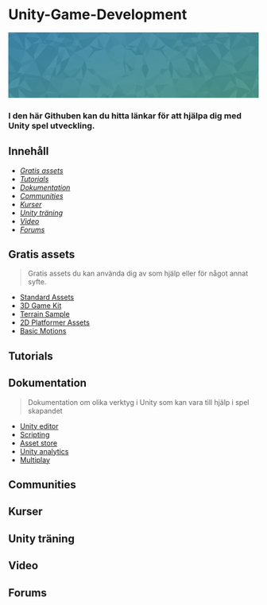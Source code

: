 Unity-Game-Development
======================

![Header](header.jpg)

### I den här Githuben kan du hitta länkar för att hjälpa dig med Unity spel utveckling.

## Innehåll

- *[Gratis assets](#gratis-assets)*
- *[Tutorials](#tutorials)*
- *[Dokumentation](#dokumentation)*
- *[Communities](#communities)*
- *[Kurser](#kurser)*
- *[Unity träning](#unity-träning)*
- *[Video](#video)*
- *[Forums](#forums)*

## Gratis assets

>Gratis assets du kan använda dig av som hjälp eller för något annat syfte.
* [Standard Assets](https://assetstore.unity.com/packages/essentials/asset-packs/standard-assets-for-unity-2018-4-32351)
* [3D Game Kit](https://assetstore.unity.com/packages/templates/tutorials/3d-game-kit-115747)
* [Terrain Sample](https://assetstore.unity.com/packages/3d/environments/landscapes/terrain-sample-asset-pack-145808)
* [2D Platformer Assets](https://assetstore.unity.com/packages/2d/environments/free-platform-game-assets-85838)
* [Basic Motions](https://assetstore.unity.com/packages/3d/animations/basic-motions-free-154271)

## Tutorials

## Dokumentation

>Dokumentation om olika verktyg i Unity som kan vara till hjälp i spel skapandet
 - [Unity editor](https://docs.unity3d.com/Manual/index.html)
 - [Scripting](https://docs.unity3d.com/ScriptReference/index.html)
 - [Asset store](https://docs.unity3d.com/Manual/AssetStore.html)
 - [Unity analytics](https://docs.unity.com/analytics/UnityAnalytics.html)
 - [Multiplay](https://docs.unity.com/multiplay/shared/welcome-to-multiplay.html)


## Communities

## Kurser

## Unity träning

## Video

## Forums
